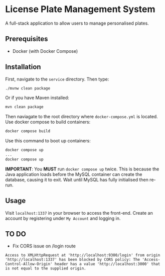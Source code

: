 # License Plate Management System

A full-stack application to allow users to manage personalised plates.

## Prerequisites

- Docker (with Docker Compose)

## Installation

First, navigate to the `service` directory. Then type:

```bash
./mvnw clean package
```

Or if you have Maven installed:

```bash
mvn clean package
```

Then naviagate to the root directory where `docker-compose.yml` is located. Use docker compose to build containers:

```bash
docker compose build
```

Use this command to boot up containers:

```bash
docker compose up
...
docker compose up
```

**IMPORTANT**: You **MUST** run `docker compose up` twice. This is because the Java application loads before the MySQL container can create the database, causing it to exit. Wait until MySQL has fully initialised then re-run.

## Usage

Visit `localhost:1337` in your browser to access the front-end. Create an account by registering under `My Account` and logging in.

## TO DO

- Fix CORS issue on /login route
```
Access to XMLHttpRequest at 'http://localhost:9300/login' from origin 'http://localhost:1337' has been blocked by CORS policy: The 'Access-Control-Allow-Origin' header has a value 'http://localhost:3000' that is not equal to the supplied origin.
```